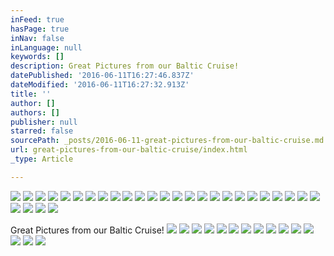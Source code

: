 ```yaml
---
inFeed: true
hasPage: true
inNav: false
inLanguage: null
keywords: []
description: Great Pictures from our Baltic Cruise!
datePublished: '2016-06-11T16:27:46.837Z'
dateModified: '2016-06-11T16:27:32.913Z'
title: ''
author: []
authors: []
publisher: null
starred: false
sourcePath: _posts/2016-06-11-great-pictures-from-our-baltic-cruise.md
url: great-pictures-from-our-baltic-cruise/index.html
_type: Article

---
```

![](https://the-grid-user-content.s3-us-west-2.amazonaws.com/c0e3f2b9-40d7-4e00-982a-2d70765e5de8.jpg)
![](https://the-grid-user-content.s3-us-west-2.amazonaws.com/ca89883a-66f7-4afe-ba6e-9f86cfe92461.jpg)
![](https://the-grid-user-content.s3-us-west-2.amazonaws.com/24d756a7-9d07-4038-9e05-55694bd58a0a.jpg)
![](https://the-grid-user-content.s3-us-west-2.amazonaws.com/67dcba6d-8aa5-42bb-be21-d24a05d9c6ec.jpg)
![](https://the-grid-user-content.s3-us-west-2.amazonaws.com/ce74a28e-3b0d-4799-b5cc-3da0debc1c33.jpg)
![](https://the-grid-user-content.s3-us-west-2.amazonaws.com/859b761b-6726-4b31-b7f3-2cf2d05602dc.jpg)
![](https://the-grid-user-content.s3-us-west-2.amazonaws.com/3e24d34e-1f94-44fd-bd93-2c5acd29810f.jpg)
![](https://the-grid-user-content.s3-us-west-2.amazonaws.com/82cc4f81-84d7-4a61-9cfc-2337cb7d9504.jpg)
![](https://the-grid-user-content.s3-us-west-2.amazonaws.com/761bb3d8-787b-47b2-a531-172b250ae49c.jpg)
![](https://the-grid-user-content.s3-us-west-2.amazonaws.com/bef6d113-9185-4129-b6fa-831156a7fab5.jpg)
![](https://the-grid-user-content.s3-us-west-2.amazonaws.com/21f9549f-7e6b-43cc-a4e2-1b710487e9c0.jpg)
![](https://the-grid-user-content.s3-us-west-2.amazonaws.com/9501e043-5239-44eb-b195-a77e4efb4af6.jpg)
![](https://the-grid-user-content.s3-us-west-2.amazonaws.com/77247ad9-097b-4022-8a10-2db6a252e144.jpg)
![](https://the-grid-user-content.s3-us-west-2.amazonaws.com/179e2349-123f-49b2-8cc4-0e94870edc6e.jpg)
![](https://the-grid-user-content.s3-us-west-2.amazonaws.com/cc2c6eb4-5679-46b0-9eb7-838d551a4134.jpg)
![](https://the-grid-user-content.s3-us-west-2.amazonaws.com/10c77238-e0f3-41e1-bde0-0eeeddf99837.jpg)
![](https://the-grid-user-content.s3-us-west-2.amazonaws.com/b9335837-f597-4fc2-b94c-5d5e20eddc77.jpg)
![](https://the-grid-user-content.s3-us-west-2.amazonaws.com/7a264793-c742-41ad-b11a-ce05695055ff.jpg)
![](https://the-grid-user-content.s3-us-west-2.amazonaws.com/e4403813-bb5a-405e-b342-cdb42955bcaa.jpg)
![](https://the-grid-user-content.s3-us-west-2.amazonaws.com/452234f6-3d23-46e0-b7cf-76f550b2a846.jpg)
![](https://the-grid-user-content.s3-us-west-2.amazonaws.com/9250103a-c08d-4391-8377-5c2cccbe57d2.jpg)
![](https://the-grid-user-content.s3-us-west-2.amazonaws.com/d2a90ac7-5cb2-4dee-97f7-2b194ce31a9b.jpg)
![](https://the-grid-user-content.s3-us-west-2.amazonaws.com/8ad96583-2898-462a-be5e-9c1aaabfccaa.jpg)
![](https://the-grid-user-content.s3-us-west-2.amazonaws.com/e7af3c6c-addd-4ed7-8bb2-f8321a58f103.jpg)
![](https://the-grid-user-content.s3-us-west-2.amazonaws.com/f6c5b270-6436-43e0-b9ee-7fbae056bb0c.jpg)
![](https://the-grid-user-content.s3-us-west-2.amazonaws.com/9660e91c-6bc6-40a9-8d51-cec0612369ac.jpg)
![](https://the-grid-user-content.s3-us-west-2.amazonaws.com/af3a7149-84c8-44b8-a41b-c09aa66dac30.jpg)
![](https://the-grid-user-content.s3-us-west-2.amazonaws.com/5f0d7c8c-2d94-413b-b9c6-57936ed86ccc.jpg)
![](https://the-grid-user-content.s3-us-west-2.amazonaws.com/1ab57997-2d16-45d0-bae8-70d622764fa9.jpg)

Great Pictures from our Baltic Cruise!
![](https://the-grid-user-content.s3-us-west-2.amazonaws.com/469d7fba-2299-4008-a1a5-10ef565c22b8.jpg)
![](https://the-grid-user-content.s3-us-west-2.amazonaws.com/aa7cb089-cbfa-4011-b62b-bb5982bd9b0c.jpg)
![](https://the-grid-user-content.s3-us-west-2.amazonaws.com/55b43dcd-39b4-4bd6-836a-a47fa5462997.jpg)
![](https://the-grid-user-content.s3-us-west-2.amazonaws.com/7d3d814c-10d3-40fa-8371-b209e9f3a7cf.jpg)
![](https://the-grid-user-content.s3-us-west-2.amazonaws.com/c5301dcc-b284-4e37-b711-34fc7dae835e.jpg)
![](https://the-grid-user-content.s3-us-west-2.amazonaws.com/37f7665b-0c01-4683-bdaa-ae4382b6a8c3.jpg)
![](https://the-grid-user-content.s3-us-west-2.amazonaws.com/4a034f31-463b-4cdf-a27c-67fd3a9ec4db.jpg)
![](https://the-grid-user-content.s3-us-west-2.amazonaws.com/f5aea8c0-c1f5-42e7-8833-32a4a9deb7d5.jpg)
![](https://the-grid-user-content.s3-us-west-2.amazonaws.com/8617041d-aaaf-406e-90a4-2a55296d4b3b.jpg)
![](https://the-grid-user-content.s3-us-west-2.amazonaws.com/d8e4df24-9a6d-4738-a6ad-2104f0795cfd.jpg)
![](https://the-grid-user-content.s3-us-west-2.amazonaws.com/e93b4351-25cf-42b6-bbc5-5e3c647f12d9.jpg)
![](https://the-grid-user-content.s3-us-west-2.amazonaws.com/c932085e-d7bf-4282-b471-d45d0190346e.jpg)
![](https://the-grid-user-content.s3-us-west-2.amazonaws.com/bbf0049b-a012-4619-98d6-23d5f248307d.jpg)
![](https://the-grid-user-content.s3-us-west-2.amazonaws.com/af7476ee-a4ec-47aa-9930-8b5c0fc86601.jpg)
![](https://the-grid-user-content.s3-us-west-2.amazonaws.com/7820ab9f-d27d-4b60-83ed-03317e6e816c.jpg)